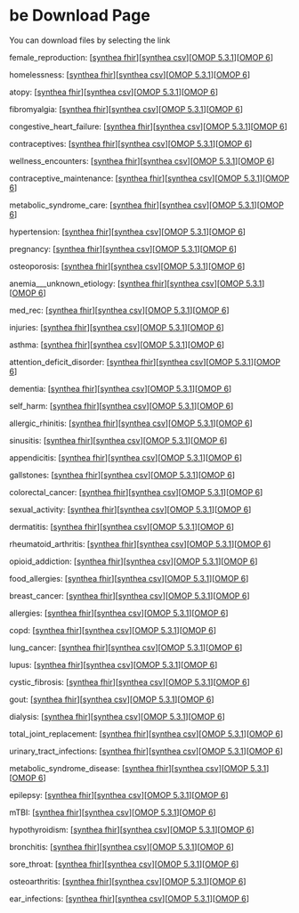 # be Download Page #
You can download files by selecting the link

female_reproduction: [[synthea fhir](https://github.com/science-automation/healthcare-europe-sample/raw/be/be/female_reproduction_synthea_fhir.zip)][[synthea csv](https://github.com/science-automation/healthcare-europe-sample/raw/be/be/female_reproduction_synthea_csv.zip)][[OMOP 5.3.1](https://github.com/science-automation/healthcare-europe-sample/raw/be/be/female_reproduction_omop_531.zip)][[OMOP 6](https://github.com/science-automation/healthcare-europe-sample/raw/be/be/female_reproduction_omop_6.zip)]

homelessness: [[synthea fhir](https://github.com/science-automation/healthcare-europe-sample/raw/be/be/homelessness_synthea_fhir.zip)][[synthea csv](https://github.com/science-automation/healthcare-europe-sample/raw/be/be/homelessness_synthea_csv.zip)][[OMOP 5.3.1](https://github.com/science-automation/healthcare-europe-sample/raw/be/be/homelessness_omop_531.zip)][[OMOP 6](https://github.com/science-automation/healthcare-europe-sample/raw/be/be/homelessness_omop_6.zip)]

atopy: [[synthea fhir](https://github.com/science-automation/healthcare-europe-sample/raw/be/be/atopy_synthea_fhir.zip)][[synthea csv](https://github.com/science-automation/healthcare-europe-sample/raw/be/be/atopy_synthea_csv.zip)][[OMOP 5.3.1](https://github.com/science-automation/healthcare-europe-sample/raw/be/be/atopy_omop_531.zip)][[OMOP 6](https://github.com/science-automation/healthcare-europe-sample/raw/be/be/atopy_omop_6.zip)]

fibromyalgia: [[synthea fhir](https://github.com/science-automation/healthcare-europe-sample/raw/be/be/fibromyalgia_synthea_fhir.zip)][[synthea csv](https://github.com/science-automation/healthcare-europe-sample/raw/be/be/fibromyalgia_synthea_csv.zip)][[OMOP 5.3.1](https://github.com/science-automation/healthcare-europe-sample/raw/be/be/fibromyalgia_omop_531.zip)][[OMOP 6](https://github.com/science-automation/healthcare-europe-sample/raw/be/be/fibromyalgia_omop_6.zip)]

congestive_heart_failure: [[synthea fhir](https://github.com/science-automation/healthcare-europe-sample/raw/be/be/congestive_heart_failure_synthea_fhir.zip)][[synthea csv](https://github.com/science-automation/healthcare-europe-sample/raw/be/be/congestive_heart_failure_synthea_csv.zip)][[OMOP 5.3.1](https://github.com/science-automation/healthcare-europe-sample/raw/be/be/congestive_heart_failure_omop_531.zip)][[OMOP 6](https://github.com/science-automation/healthcare-europe-sample/raw/be/be/congestive_heart_failure_omop_6.zip)]

contraceptives: [[synthea fhir](https://github.com/science-automation/healthcare-europe-sample/raw/be/be/contraceptives_synthea_fhir.zip)][[synthea csv](https://github.com/science-automation/healthcare-europe-sample/raw/be/be/contraceptives_synthea_csv.zip)][[OMOP 5.3.1](https://github.com/science-automation/healthcare-europe-sample/raw/be/be/contraceptives_omop_531.zip)][[OMOP 6](https://github.com/science-automation/healthcare-europe-sample/raw/be/be/contraceptives_omop_6.zip)]

wellness_encounters: [[synthea fhir](https://github.com/science-automation/healthcare-europe-sample/raw/be/be/wellness_encounters_synthea_fhir.zip)][[synthea csv](https://github.com/science-automation/healthcare-europe-sample/raw/be/be/wellness_encounters_synthea_csv.zip)][[OMOP 5.3.1](https://github.com/science-automation/healthcare-europe-sample/raw/be/be/wellness_encounters_omop_531.zip)][[OMOP 6](https://github.com/science-automation/healthcare-europe-sample/raw/be/be/wellness_encounters_omop_6.zip)]

contraceptive_maintenance: [[synthea fhir](https://github.com/science-automation/healthcare-europe-sample/raw/be/be/contraceptive_maintenance_synthea_fhir.zip)][[synthea csv](https://github.com/science-automation/healthcare-europe-sample/raw/be/be/contraceptive_maintenance_synthea_csv.zip)][[OMOP 5.3.1](https://github.com/science-automation/healthcare-europe-sample/raw/be/be/contraceptive_maintenance_omop_531.zip)][[OMOP 6](https://github.com/science-automation/healthcare-europe-sample/raw/be/be/contraceptive_maintenance_omop_6.zip)]

metabolic_syndrome_care: [[synthea fhir](https://github.com/science-automation/healthcare-europe-sample/raw/be/be/metabolic_syndrome_care_synthea_fhir.zip)][[synthea csv](https://github.com/science-automation/healthcare-europe-sample/raw/be/be/metabolic_syndrome_care_synthea_csv.zip)][[OMOP 5.3.1](https://github.com/science-automation/healthcare-europe-sample/raw/be/be/metabolic_syndrome_care_omop_531.zip)][[OMOP 6](https://github.com/science-automation/healthcare-europe-sample/raw/be/be/metabolic_syndrome_care_omop_6.zip)]

hypertension: [[synthea fhir](https://github.com/science-automation/healthcare-europe-sample/raw/be/be/hypertension_synthea_fhir.zip)][[synthea csv](https://github.com/science-automation/healthcare-europe-sample/raw/be/be/hypertension_synthea_csv.zip)][[OMOP 5.3.1](https://github.com/science-automation/healthcare-europe-sample/raw/be/be/hypertension_omop_531.zip)][[OMOP 6](https://github.com/science-automation/healthcare-europe-sample/raw/be/be/hypertension_omop_6.zip)]

pregnancy: [[synthea fhir](https://github.com/science-automation/healthcare-europe-sample/raw/be/be/pregnancy_synthea_fhir.zip)][[synthea csv](https://github.com/science-automation/healthcare-europe-sample/raw/be/be/pregnancy_synthea_csv.zip)][[OMOP 5.3.1](https://github.com/science-automation/healthcare-europe-sample/raw/be/be/pregnancy_omop_531.zip)][[OMOP 6](https://github.com/science-automation/healthcare-europe-sample/raw/be/be/pregnancy_omop_6.zip)]

osteoporosis: [[synthea fhir](https://github.com/science-automation/healthcare-europe-sample/raw/be/be/osteoporosis_synthea_fhir.zip)][[synthea csv](https://github.com/science-automation/healthcare-europe-sample/raw/be/be/osteoporosis_synthea_csv.zip)][[OMOP 5.3.1](https://github.com/science-automation/healthcare-europe-sample/raw/be/be/osteoporosis_omop_531.zip)][[OMOP 6](https://github.com/science-automation/healthcare-europe-sample/raw/be/be/osteoporosis_omop_6.zip)]

anemia___unknown_etiology: [[synthea fhir](https://github.com/science-automation/healthcare-europe-sample/raw/be/be/anemia___unknown_etiology_synthea_fhir.zip)][[synthea csv](https://github.com/science-automation/healthcare-europe-sample/raw/be/be/anemia___unknown_etiology_synthea_csv.zip)][[OMOP 5.3.1](https://github.com/science-automation/healthcare-europe-sample/raw/be/be/anemia___unknown_etiology_omop_531.zip)][[OMOP 6](https://github.com/science-automation/healthcare-europe-sample/raw/be/be/anemia___unknown_etiology_omop_6.zip)]

med_rec: [[synthea fhir](https://github.com/science-automation/healthcare-europe-sample/raw/be/be/med_rec_synthea_fhir.zip)][[synthea csv](https://github.com/science-automation/healthcare-europe-sample/raw/be/be/med_rec_synthea_csv.zip)][[OMOP 5.3.1](https://github.com/science-automation/healthcare-europe-sample/raw/be/be/med_rec_omop_531.zip)][[OMOP 6](https://github.com/science-automation/healthcare-europe-sample/raw/be/be/med_rec_omop_6.zip)]

injuries: [[synthea fhir](https://github.com/science-automation/healthcare-europe-sample/raw/be/be/injuries_synthea_fhir.zip)][[synthea csv](https://github.com/science-automation/healthcare-europe-sample/raw/be/be/injuries_synthea_csv.zip)][[OMOP 5.3.1](https://github.com/science-automation/healthcare-europe-sample/raw/be/be/injuries_omop_531.zip)][[OMOP 6](https://github.com/science-automation/healthcare-europe-sample/raw/be/be/injuries_omop_6.zip)]

asthma: [[synthea fhir](https://github.com/science-automation/healthcare-europe-sample/raw/be/be/asthma_synthea_fhir.zip)][[synthea csv](https://github.com/science-automation/healthcare-europe-sample/raw/be/be/asthma_synthea_csv.zip)][[OMOP 5.3.1](https://github.com/science-automation/healthcare-europe-sample/raw/be/be/asthma_omop_531.zip)][[OMOP 6](https://github.com/science-automation/healthcare-europe-sample/raw/be/be/asthma_omop_6.zip)]

attention_deficit_disorder: [[synthea fhir](https://github.com/science-automation/healthcare-europe-sample/raw/be/be/attention_deficit_disorder_synthea_fhir.zip)][[synthea csv](https://github.com/science-automation/healthcare-europe-sample/raw/be/be/attention_deficit_disorder_synthea_csv.zip)][[OMOP 5.3.1](https://github.com/science-automation/healthcare-europe-sample/raw/be/be/attention_deficit_disorder_omop_531.zip)][[OMOP 6](https://github.com/science-automation/healthcare-europe-sample/raw/be/be/attention_deficit_disorder_omop_6.zip)]

dementia: [[synthea fhir](https://github.com/science-automation/healthcare-europe-sample/raw/be/be/dementia_synthea_fhir.zip)][[synthea csv](https://github.com/science-automation/healthcare-europe-sample/raw/be/be/dementia_synthea_csv.zip)][[OMOP 5.3.1](https://github.com/science-automation/healthcare-europe-sample/raw/be/be/dementia_omop_531.zip)][[OMOP 6](https://github.com/science-automation/healthcare-europe-sample/raw/be/be/dementia_omop_6.zip)]

self_harm: [[synthea fhir](https://github.com/science-automation/healthcare-europe-sample/raw/be/be/self_harm_synthea_fhir.zip)][[synthea csv](https://github.com/science-automation/healthcare-europe-sample/raw/be/be/self_harm_synthea_csv.zip)][[OMOP 5.3.1](https://github.com/science-automation/healthcare-europe-sample/raw/be/be/self_harm_omop_531.zip)][[OMOP 6](https://github.com/science-automation/healthcare-europe-sample/raw/be/be/self_harm_omop_6.zip)]

allergic_rhinitis: [[synthea fhir](https://github.com/science-automation/healthcare-europe-sample/raw/be/be/allergic_rhinitis_synthea_fhir.zip)][[synthea csv](https://github.com/science-automation/healthcare-europe-sample/raw/be/be/allergic_rhinitis_synthea_csv.zip)][[OMOP 5.3.1](https://github.com/science-automation/healthcare-europe-sample/raw/be/be/allergic_rhinitis_omop_531.zip)][[OMOP 6](https://github.com/science-automation/healthcare-europe-sample/raw/be/be/allergic_rhinitis_omop_6.zip)]

sinusitis: [[synthea fhir](https://github.com/science-automation/healthcare-europe-sample/raw/be/be/sinusitis_synthea_fhir.zip)][[synthea csv](https://github.com/science-automation/healthcare-europe-sample/raw/be/be/sinusitis_synthea_csv.zip)][[OMOP 5.3.1](https://github.com/science-automation/healthcare-europe-sample/raw/be/be/sinusitis_omop_531.zip)][[OMOP 6](https://github.com/science-automation/healthcare-europe-sample/raw/be/be/sinusitis_omop_6.zip)]

appendicitis: [[synthea fhir](https://github.com/science-automation/healthcare-europe-sample/raw/be/be/appendicitis_synthea_fhir.zip)][[synthea csv](https://github.com/science-automation/healthcare-europe-sample/raw/be/be/appendicitis_synthea_csv.zip)][[OMOP 5.3.1](https://github.com/science-automation/healthcare-europe-sample/raw/be/be/appendicitis_omop_531.zip)][[OMOP 6](https://github.com/science-automation/healthcare-europe-sample/raw/be/be/appendicitis_omop_6.zip)]

gallstones: [[synthea fhir](https://github.com/science-automation/healthcare-europe-sample/raw/be/be/gallstones_synthea_fhir.zip)][[synthea csv](https://github.com/science-automation/healthcare-europe-sample/raw/be/be/gallstones_synthea_csv.zip)][[OMOP 5.3.1](https://github.com/science-automation/healthcare-europe-sample/raw/be/be/gallstones_omop_531.zip)][[OMOP 6](https://github.com/science-automation/healthcare-europe-sample/raw/be/be/gallstones_omop_6.zip)]

colorectal_cancer: [[synthea fhir](https://github.com/science-automation/healthcare-europe-sample/raw/be/be/colorectal_cancer_synthea_fhir.zip)][[synthea csv](https://github.com/science-automation/healthcare-europe-sample/raw/be/be/colorectal_cancer_synthea_csv.zip)][[OMOP 5.3.1](https://github.com/science-automation/healthcare-europe-sample/raw/be/be/colorectal_cancer_omop_531.zip)][[OMOP 6](https://github.com/science-automation/healthcare-europe-sample/raw/be/be/colorectal_cancer_omop_6.zip)]

sexual_activity: [[synthea fhir](https://github.com/science-automation/healthcare-europe-sample/raw/be/be/sexual_activity_synthea_fhir.zip)][[synthea csv](https://github.com/science-automation/healthcare-europe-sample/raw/be/be/sexual_activity_synthea_csv.zip)][[OMOP 5.3.1](https://github.com/science-automation/healthcare-europe-sample/raw/be/be/sexual_activity_omop_531.zip)][[OMOP 6](https://github.com/science-automation/healthcare-europe-sample/raw/be/be/sexual_activity_omop_6.zip)]

dermatitis: [[synthea fhir](https://github.com/science-automation/healthcare-europe-sample/raw/be/be/dermatitis_synthea_fhir.zip)][[synthea csv](https://github.com/science-automation/healthcare-europe-sample/raw/be/be/dermatitis_synthea_csv.zip)][[OMOP 5.3.1](https://github.com/science-automation/healthcare-europe-sample/raw/be/be/dermatitis_omop_531.zip)][[OMOP 6](https://github.com/science-automation/healthcare-europe-sample/raw/be/be/dermatitis_omop_6.zip)]

rheumatoid_arthritis: [[synthea fhir](https://github.com/science-automation/healthcare-europe-sample/raw/be/be/rheumatoid_arthritis_synthea_fhir.zip)][[synthea csv](https://github.com/science-automation/healthcare-europe-sample/raw/be/be/rheumatoid_arthritis_synthea_csv.zip)][[OMOP 5.3.1](https://github.com/science-automation/healthcare-europe-sample/raw/be/be/rheumatoid_arthritis_omop_531.zip)][[OMOP 6](https://github.com/science-automation/healthcare-europe-sample/raw/be/be/rheumatoid_arthritis_omop_6.zip)]

opioid_addiction: [[synthea fhir](https://github.com/science-automation/healthcare-europe-sample/raw/be/be/opioid_addiction_synthea_fhir.zip)][[synthea csv](https://github.com/science-automation/healthcare-europe-sample/raw/be/be/opioid_addiction_synthea_csv.zip)][[OMOP 5.3.1](https://github.com/science-automation/healthcare-europe-sample/raw/be/be/opioid_addiction_omop_531.zip)][[OMOP 6](https://github.com/science-automation/healthcare-europe-sample/raw/be/be/opioid_addiction_omop_6.zip)]

food_allergies: [[synthea fhir](https://github.com/science-automation/healthcare-europe-sample/raw/be/be/food_allergies_synthea_fhir.zip)][[synthea csv](https://github.com/science-automation/healthcare-europe-sample/raw/be/be/food_allergies_synthea_csv.zip)][[OMOP 5.3.1](https://github.com/science-automation/healthcare-europe-sample/raw/be/be/food_allergies_omop_531.zip)][[OMOP 6](https://github.com/science-automation/healthcare-europe-sample/raw/be/be/food_allergies_omop_6.zip)]

breast_cancer: [[synthea fhir](https://github.com/science-automation/healthcare-europe-sample/raw/be/be/breast_cancer_synthea_fhir.zip)][[synthea csv](https://github.com/science-automation/healthcare-europe-sample/raw/be/be/breast_cancer_synthea_csv.zip)][[OMOP 5.3.1](https://github.com/science-automation/healthcare-europe-sample/raw/be/be/breast_cancer_omop_531.zip)][[OMOP 6](https://github.com/science-automation/healthcare-europe-sample/raw/be/be/breast_cancer_omop_6.zip)]

allergies: [[synthea fhir](https://github.com/science-automation/healthcare-europe-sample/raw/be/be/allergies_synthea_fhir.zip)][[synthea csv](https://github.com/science-automation/healthcare-europe-sample/raw/be/be/allergies_synthea_csv.zip)][[OMOP 5.3.1](https://github.com/science-automation/healthcare-europe-sample/raw/be/be/allergies_omop_531.zip)][[OMOP 6](https://github.com/science-automation/healthcare-europe-sample/raw/be/be/allergies_omop_6.zip)]

copd: [[synthea fhir](https://github.com/science-automation/healthcare-europe-sample/raw/be/be/copd_synthea_fhir.zip)][[synthea csv](https://github.com/science-automation/healthcare-europe-sample/raw/be/be/copd_synthea_csv.zip)][[OMOP 5.3.1](https://github.com/science-automation/healthcare-europe-sample/raw/be/be/copd_omop_531.zip)][[OMOP 6](https://github.com/science-automation/healthcare-europe-sample/raw/be/be/copd_omop_6.zip)]

lung_cancer: [[synthea fhir](https://github.com/science-automation/healthcare-europe-sample/raw/be/be/lung_cancer_synthea_fhir.zip)][[synthea csv](https://github.com/science-automation/healthcare-europe-sample/raw/be/be/lung_cancer_synthea_csv.zip)][[OMOP 5.3.1](https://github.com/science-automation/healthcare-europe-sample/raw/be/be/lung_cancer_omop_531.zip)][[OMOP 6](https://github.com/science-automation/healthcare-europe-sample/raw/be/be/lung_cancer_omop_6.zip)]

lupus: [[synthea fhir](https://github.com/science-automation/healthcare-europe-sample/raw/be/be/lupus_synthea_fhir.zip)][[synthea csv](https://github.com/science-automation/healthcare-europe-sample/raw/be/be/lupus_synthea_csv.zip)][[OMOP 5.3.1](https://github.com/science-automation/healthcare-europe-sample/raw/be/be/lupus_omop_531.zip)][[OMOP 6](https://github.com/science-automation/healthcare-europe-sample/raw/be/be/lupus_omop_6.zip)]

cystic_fibrosis: [[synthea fhir](https://github.com/science-automation/healthcare-europe-sample/raw/be/be/cystic_fibrosis_synthea_fhir.zip)][[synthea csv](https://github.com/science-automation/healthcare-europe-sample/raw/be/be/cystic_fibrosis_synthea_csv.zip)][[OMOP 5.3.1](https://github.com/science-automation/healthcare-europe-sample/raw/be/be/cystic_fibrosis_omop_531.zip)][[OMOP 6](https://github.com/science-automation/healthcare-europe-sample/raw/be/be/cystic_fibrosis_omop_6.zip)]

gout: [[synthea fhir](https://github.com/science-automation/healthcare-europe-sample/raw/be/be/gout_synthea_fhir.zip)][[synthea csv](https://github.com/science-automation/healthcare-europe-sample/raw/be/be/gout_synthea_csv.zip)][[OMOP 5.3.1](https://github.com/science-automation/healthcare-europe-sample/raw/be/be/gout_omop_531.zip)][[OMOP 6](https://github.com/science-automation/healthcare-europe-sample/raw/be/be/gout_omop_6.zip)]

dialysis: [[synthea fhir](https://github.com/science-automation/healthcare-europe-sample/raw/be/be/dialysis_synthea_fhir.zip)][[synthea csv](https://github.com/science-automation/healthcare-europe-sample/raw/be/be/dialysis_synthea_csv.zip)][[OMOP 5.3.1](https://github.com/science-automation/healthcare-europe-sample/raw/be/be/dialysis_omop_531.zip)][[OMOP 6](https://github.com/science-automation/healthcare-europe-sample/raw/be/be/dialysis_omop_6.zip)]

total_joint_replacement: [[synthea fhir](https://github.com/science-automation/healthcare-europe-sample/raw/be/be/total_joint_replacement_synthea_fhir.zip)][[synthea csv](https://github.com/science-automation/healthcare-europe-sample/raw/be/be/total_joint_replacement_synthea_csv.zip)][[OMOP 5.3.1](https://github.com/science-automation/healthcare-europe-sample/raw/be/be/total_joint_replacement_omop_531.zip)][[OMOP 6](https://github.com/science-automation/healthcare-europe-sample/raw/be/be/total_joint_replacement_omop_6.zip)]

urinary_tract_infections: [[synthea fhir](https://github.com/science-automation/healthcare-europe-sample/raw/be/be/urinary_tract_infections_synthea_fhir.zip)][[synthea csv](https://github.com/science-automation/healthcare-europe-sample/raw/be/be/urinary_tract_infections_synthea_csv.zip)][[OMOP 5.3.1](https://github.com/science-automation/healthcare-europe-sample/raw/be/be/urinary_tract_infections_omop_531.zip)][[OMOP 6](https://github.com/science-automation/healthcare-europe-sample/raw/be/be/urinary_tract_infections_omop_6.zip)]

metabolic_syndrome_disease: [[synthea fhir](https://github.com/science-automation/healthcare-europe-sample/raw/be/be/metabolic_syndrome_disease_synthea_fhir.zip)][[synthea csv](https://github.com/science-automation/healthcare-europe-sample/raw/be/be/metabolic_syndrome_disease_synthea_csv.zip)][[OMOP 5.3.1](https://github.com/science-automation/healthcare-europe-sample/raw/be/be/metabolic_syndrome_disease_omop_531.zip)][[OMOP 6](https://github.com/science-automation/healthcare-europe-sample/raw/be/be/metabolic_syndrome_disease_omop_6.zip)]

epilepsy: [[synthea fhir](https://github.com/science-automation/healthcare-europe-sample/raw/be/be/epilepsy_synthea_fhir.zip)][[synthea csv](https://github.com/science-automation/healthcare-europe-sample/raw/be/be/epilepsy_synthea_csv.zip)][[OMOP 5.3.1](https://github.com/science-automation/healthcare-europe-sample/raw/be/be/epilepsy_omop_531.zip)][[OMOP 6](https://github.com/science-automation/healthcare-europe-sample/raw/be/be/epilepsy_omop_6.zip)]

mTBI: [[synthea fhir](https://github.com/science-automation/healthcare-europe-sample/raw/be/be/mTBI_synthea_fhir.zip)][[synthea csv](https://github.com/science-automation/healthcare-europe-sample/raw/be/be/mTBI_synthea_csv.zip)][[OMOP 5.3.1](https://github.com/science-automation/healthcare-europe-sample/raw/be/be/mTBI_omop_531.zip)][[OMOP 6](https://github.com/science-automation/healthcare-europe-sample/raw/be/be/mTBI_omop_6.zip)]

hypothyroidism: [[synthea fhir](https://github.com/science-automation/healthcare-europe-sample/raw/be/be/hypothyroidism_synthea_fhir.zip)][[synthea csv](https://github.com/science-automation/healthcare-europe-sample/raw/be/be/hypothyroidism_synthea_csv.zip)][[OMOP 5.3.1](https://github.com/science-automation/healthcare-europe-sample/raw/be/be/hypothyroidism_omop_531.zip)][[OMOP 6](https://github.com/science-automation/healthcare-europe-sample/raw/be/be/hypothyroidism_omop_6.zip)]

bronchitis: [[synthea fhir](https://github.com/science-automation/healthcare-europe-sample/raw/be/be/bronchitis_synthea_fhir.zip)][[synthea csv](https://github.com/science-automation/healthcare-europe-sample/raw/be/be/bronchitis_synthea_csv.zip)][[OMOP 5.3.1](https://github.com/science-automation/healthcare-europe-sample/raw/be/be/bronchitis_omop_531.zip)][[OMOP 6](https://github.com/science-automation/healthcare-europe-sample/raw/be/be/bronchitis_omop_6.zip)]

sore_throat: [[synthea fhir](https://github.com/science-automation/healthcare-europe-sample/raw/be/be/sore_throat_synthea_fhir.zip)][[synthea csv](https://github.com/science-automation/healthcare-europe-sample/raw/be/be/sore_throat_synthea_csv.zip)][[OMOP 5.3.1](https://github.com/science-automation/healthcare-europe-sample/raw/be/be/sore_throat_omop_531.zip)][[OMOP 6](https://github.com/science-automation/healthcare-europe-sample/raw/be/be/sore_throat_omop_6.zip)]

osteoarthritis: [[synthea fhir](https://github.com/science-automation/healthcare-europe-sample/raw/be/be/osteoarthritis_synthea_fhir.zip)][[synthea csv](https://github.com/science-automation/healthcare-europe-sample/raw/be/be/osteoarthritis_synthea_csv.zip)][[OMOP 5.3.1](https://github.com/science-automation/healthcare-europe-sample/raw/be/be/osteoarthritis_omop_531.zip)][[OMOP 6](https://github.com/science-automation/healthcare-europe-sample/raw/be/be/osteoarthritis_omop_6.zip)]

ear_infections: [[synthea fhir](https://github.com/science-automation/healthcare-europe-sample/raw/be/be/ear_infections_synthea_fhir.zip)][[synthea csv](https://github.com/science-automation/healthcare-europe-sample/raw/be/be/ear_infections_synthea_csv.zip)][[OMOP 5.3.1](https://github.com/science-automation/healthcare-europe-sample/raw/be/be/ear_infections_omop_531.zip)][[OMOP 6](https://github.com/science-automation/healthcare-europe-sample/raw/be/be/ear_infections_omop_6.zip)]

